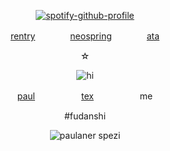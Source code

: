   <div align="center">
  
[![spotify-github-profile](https://spotify-github-profile.kittinanx.com/api/view?uid=31kskepfn2b7m6iayvllhcnnzmwu&cover_image=true&theme=novatorem&show_offline=true&background_color=ffffff&interchange=true&bar_color=8f8f8f&bar_color_cover=true)](https://spotify-github-profile.kittinanx.com/api/view?uid=31kskepfn2b7m6iayvllhcnnzmwu&redirect=true)

[rentry](https://rentry.co/snakelias)　　　　[neospring](https://neospring.org/@dratio)　　　　[ata](https://snakelias.atabook.org)

☆

![hi](https://files.catbox.moe/xx0m8a.png)

[paul](https://github.com/schmyt)　　　　　 [tex](https://github.com/cannib3l)　　　　　 me

#fudanshi

![paulaner spezi](https://encrypted-tbn0.gstatic.com/images?q=tbn:ANd9GcRljGddGsvHeywBEwj5qWUcO9YEpBuMq3sDyg&s)
